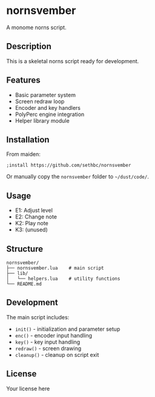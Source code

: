 # nornsvember

A monome norns script.

## Description

This is a skeletal norns script ready for development.

## Features

- Basic parameter system
- Screen redraw loop
- Encoder and key handlers
- PolyPerc engine integration
- Helper library module

## Installation

From maiden:
```
;install https://github.com/sethbc/nornsvember
```

Or manually copy the `nornsvember` folder to `~/dust/code/`.

## Usage

- E1: Adjust level
- E2: Change note
- K2: Play note
- K3: (unused)

## Structure

```
nornsvember/
├── nornsvember.lua    # main script
├── lib/
│   └── helpers.lua    # utility functions
└── README.md
```

## Development

The main script includes:
- `init()` - initialization and parameter setup
- `enc()` - encoder input handling
- `key()` - key input handling
- `redraw()` - screen drawing
- `cleanup()` - cleanup on script exit

## License

Your license here
